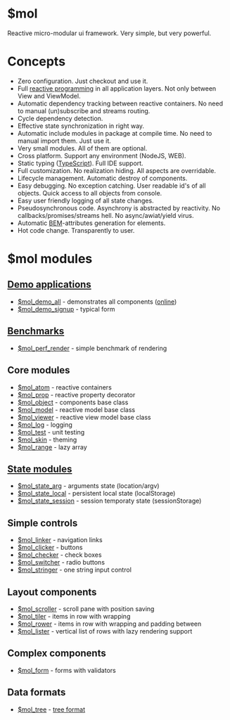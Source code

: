 # $mol

Reactive micro-modular ui framework. Very simple, but very powerful.

# Concepts

* Zero configuration. Just checkout and use it. 
* Full [reactive programming](https://en.wikipedia.org/wiki/Reactive_programming) in all application layers. Not only between View and ViewModel.
* Automatic dependency tracking between reactive containers. No need to manual (un)subscribe and streams routing.
* Cycle dependency detection.
* Effective state synchronization in right way. 
* Automatic include modules in package at compile time. No need to manual import them. Just use it.
* Very small modules. All of them are optional.
* Cross platform. Support any environment (NodeJS, WEB).
* Static typing ([TypeScript](https://www.typescriptlang.org/)). Full IDE support.
* Full customization. No realization hiding. All aspects are overridable.
* Lifecycle management. Automatic destroy of components.
* Easy debugging. No exception catching. User readable id's of all objects. Quick access to all objects from console.
* Easy user friendly logging of all state changes.
* Pseudosynchronous code. Asynchrony is abstracted by reactivity. No callbacks/promises/streams hell. No async/awiat/yield virus.
* Automatic [BEM](https://en.bem.info/methodology/naming-convention/)-attributes generation for elements.
* Hot code change. Transparently to user.

# $mol modules

## [Demo applications](demo)

* [$mol_demo_all](demo/all) - demonstrates all components ([online](http://eigenmethod.github.io/mol/))
* [$mol_demo_signup](demo/signup) - typical form

## [Benchmarks](perf)

* [$mol_perf_render](perf/render) - simple benchmark of rendering

## Core modules

* [$mol_atom](atom) - reactive containers
* [$mol_prop](prop) - reactive property decorator
* [$mol_object](object) - components base class
* [$mol_model](model) - reactive model base class
* [$mol_viewer](viewer) - reactive view model base class
* [$mol_log](log) - logging
* [$mol_test](test) - unit testing
* [$mol_skin](skin) - theming
* [$mol_range](range) - lazy array

## [State modules](state)

* [$mol_state_arg](state/arg) - arguments state (location/argv)
* [$mol_state_local](state/local) - persistent local state (localStorage)
* [$mol_state_session](state/session) - session temporaty state (sessionStorage)

## Simple controls

* [$mol_linker](linker) - navigation links
* [$mol_clicker](clicker) - buttons
* [$mol_checker](checker) - check boxes
* [$mol_switcher](switcher) - radio buttons
* [$mol_stringer](stringer) - one string input control

## Layout components

* [$mol_scroller](scroller) - scroll pane with position saving
* [$mol_tiler](tiler) - items in row with wrapping
* [$mol_rower](rower) - items in row with wrapping and padding between
* [$mol_lister](lister) - vertical list of rows with lazy rendering support

## Complex components

* [$mol_form](form) - forms with validators

## Data formats

* [$mol_tree](tree) - [tree format](https://github.com/nin-jin/tree.d)
